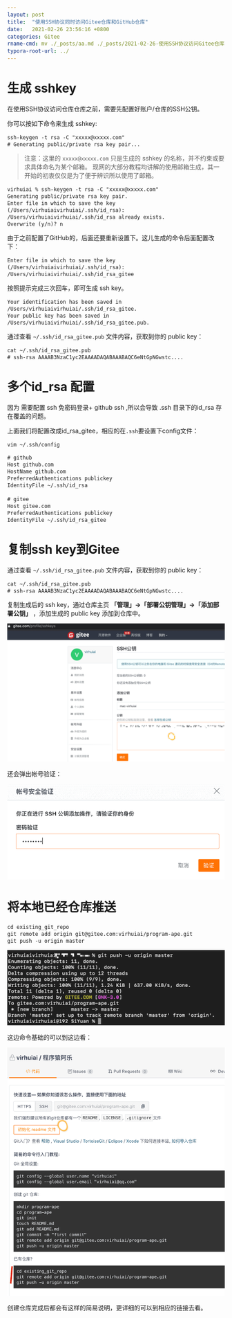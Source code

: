 ```yaml
---
layout: post
title:  "使用SSH协议同时访问Gitee仓库和GitHub仓库"
date:   2021-02-26 23:56:16 +0800
categories: Gitee
rname-cmd: mv ./_posts/aa.md ./_posts/2021-02-26-使用SSH协议访问Gitee仓库.md
typora-root-url: ../
---
```


# 生成 sshkey

在使用SSH协议访问仓库仓库之前，需要先配置好账户/仓库的SSH公钥。

你可以按如下命令来生成 sshkey:

```
ssh-keygen -t rsa -C "xxxxx@xxxxx.com"  
# Generating public/private rsa key pair...
```

> 注意：这里的 `xxxxx@xxxxx.com` 只是生成的 sshkey 的名称，并不约束或要求具体命名为某个邮箱。
> 现网的大部分教程均讲解的使用邮箱生成，其一开始的初衷仅仅是为了便于辨识所以使用了邮箱。

```
virhuiai % ssh-keygen -t rsa -C "xxxxx@xxxxx.com"    
Generating public/private rsa key pair.
Enter file in which to save the key (/Users/virhuiaivirhuiai/.ssh/id_rsa): 
/Users/virhuiaivirhuiai/.ssh/id_rsa already exists.
Overwrite (y/n)? n
```

由于之前配置了GitHub的，后面还要重新设置下。这儿生成的命令后面配置改下：

```
Enter file in which to save the key (/Users/virhuiaivirhuiai/.ssh/id_rsa): /Users/virhuiaivirhuiai/.ssh/id_rsa_gitee
```

按照提示完成三次回车，即可生成 ssh key。

```
Your identification has been saved in /Users/virhuiaivirhuiai/.ssh/id_rsa_gitee.
Your public key has been saved in /Users/virhuiaivirhuiai/.ssh/id_rsa_gitee.pub.
```

通过查看 `~/.ssh/id_rsa_gitee.pub` 文件内容，获取到你的 public key：

```
cat ~/.ssh/id_rsa_gitee.pub
# ssh-rsa AAAAB3NzaC1yc2EAAAADAQABAAABAQC6eNtGpNGwstc....
```

# 多个id_rsa 配置

因为 需要配置 ssh 免密码登录+ github ssh ,所以会导致 .ssh 目录下的id_rsa 存在覆盖的问题。

上面我们将配置改成id_rsa_gitee，相应的在`.ssh`要设置下config文件：

```
vim ~/.ssh/config
```

```
# github
Host github.com
HostName github.com
PreferredAuthentications publickey
IdentityFile ~/.ssh/id_rsa

# gitee
Host gitee.com
PreferredAuthentications publickey
IdentityFile ~/.ssh/id_rsa_gitee
```

# 复制ssh key到Gitee

通过查看 `~/.ssh/id_rsa_gitee.pub` 文件内容，获取到你的 public key：

```
cat ~/.ssh/id_rsa_gitee.pub
# ssh-rsa AAAAB3NzaC1yc2EAAAADAQABAAABAQC6eNtGpNGwstc....
```

复制生成后的 ssh key，通过仓库主页 **「管理」->「部署公钥管理」->「添加部署公钥」** ，添加生成的 public key 添加到仓库中。

![image-20210227001059046](/assets/2021-02-26-使用SSH协议访问Gitee仓库.assets/image-20210227001059046.png)

还会弹出帐号验证：

![image-20210227001145904](/assets/2021-02-26-使用SSH协议访问Gitee仓库.assets/image-20210227001145904.png)

# 将本地已经仓库推送

```
cd existing_git_repo
git remote add origin git@gitee.com:virhuiai/program-ape.git
git push -u origin master
```

![image-20210227001303718](/assets/2021-02-26-使用SSH协议访问Gitee仓库.assets/image-20210227001303718.png)

这边命令基础的可以到这边看：

![image-20210227001358935](/assets/2021-02-26-使用SSH协议访问Gitee仓库.assets/image-20210227001358935.png)

创建仓库完成后都会有这样的简易说明，更详细的可以到相应的链接去看。